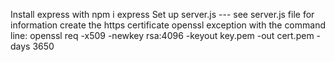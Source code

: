 Install express with npm i express
Set up server.js --- see server.js file for information
create the https certificate openssl exception with the command line:
openssl req -x509 -newkey rsa:4096 -keyout key.pem -out cert.pem -days 3650
